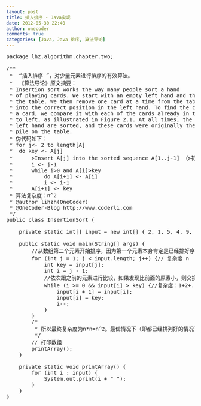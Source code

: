 ```yaml
---
layout: post
title: 插入排序 - Java实现
date: 2012-05-30 22:40
author: onecoder
comments: true
categories: [Java, Java 排序, 算法导论]
---
```

<pre class="brush:java;first-line:1;pad-line-numbers:true;highlight:null;collapse:false;">
package lhz.algorithm.chapter.two;

/**
 *  &ldquo;插入排序 &rdquo;，对少量元素进行排序的有效算法。
 *  《算法导论》原文摘要：
 * Insertion sort works the way many people sort a hand
 * of playing cards. We start with an empty left hand and the cards face down on
 * the table. We then remove one card at a time from the table and insert it
 * into the correct position in the left hand. To find the correct position for
 * a card, we compare it with each of the cards already in the hand, from right
 * to left, as illustrated in Figure 2.1. At all times, the cards held in the
 * left hand are sorted, and these cards were originally the top cards of the
 * pile on the table. 
 * 伪代码如下： 
 * for j&lt;- 2 to length[A] 
 * 	do key &lt;- A[j] 
 * 		&gt;Insert A[j] into the sorted sequence A[1..j-1] （&gt;符号代表后面的部分是注释）
 * 		i &lt;- j-1 
 * 		while i&gt;0 and A[i]&gt;key 
 * 			do A[i+1] &lt;- A[i] 
 * 			i &lt;- i-1 
 * 		A[i+1] &lt;- key 
 * 算法复杂度：n^2
 * @author lihzh(OneCoder)
 * @OneCoder-Blog http://www.coderli.com
 */
public class InsertionSort {

	private static int[] input = new int[] { 2, 1, 5, 4, 9, 8, 6, 7, 10, 3 };

	public static void main(String[] args) {
		//从数组第二个元素开始排序，因为第一个元素本身肯定是已经排好序的
		for (int j = 1; j &lt; input.length; j++) {// 复杂度 n
			int key = input[j];
			int i = j - 1;
			//依次跟之前的元素进行比较，如果发现比前面的原素小，则交换位置，最终完成排序。
			while (i &gt;= 0 &amp;&amp; input[i] &gt; key) {//复杂度：1+2+...+(n-1)=&Theta;(n^2)
				input[i + 1] = input[i];
				input[i] = key;
				i--;
			}
		}
		/*
		 * 所以最终复杂度为n*n=n^2。最优情况下（即都已经排列好的情况下），第二个n=1， 所以在最优情况下，复杂度为n。
		 */
		// 打印数组
		printArray();
	}

	private static void printArray() {
		for (int i : input) {
			System.out.print(i + &quot; &quot;);
		}
	}
}

</pre>

